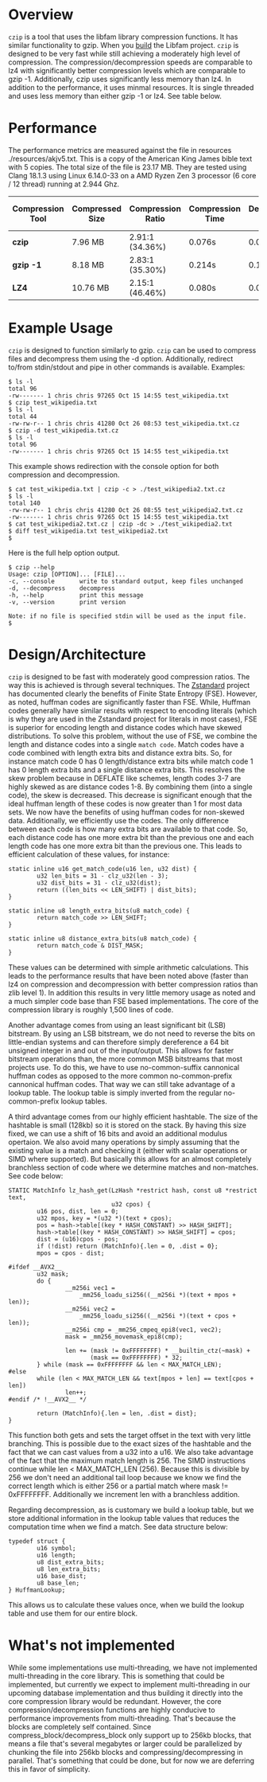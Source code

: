 # Overview

`czip` is a tool that uses the libfam library compression functions. It has similar functionality to gzip. When you [build](https://myfamilyorg.github.io/libfam/build_instructions) the Libfam project. `czip` is designed to be very fast while still achieving a moderately high level of compression. The compression/decompression speeds are comparable to lz4 with significantly better compression levels which are comparable to gzip -1. Additionally, czip uses significantly less memory than lz4. In addition to the performance, it uses minmal resources. It is single threaded and uses less memory than either gzip -1 or lz4. See table below.

# Performance

The performance metrics are measured against the file in resources ./resources/akjv5.txt. This is a copy of the American King James bible text with 5 copies. The total size of the file is 23.17 MB. They are tested using Clang 18.1.3 using Linux 6.14.0-33 on a AMD Ryzen Zen 3 processor (6 core / 12 thread) running at 2.944 Ghz.

| Compression Tool        | Compressed Size | Compression Ratio | Compression Time | Decompression Time | Memory Usage (Compression) | Memory Usage (Decompression) |
|-------------|-----------------|-------------------|------------------|--------------------|----------------------------|------------------------------|
| **czip**    | 7.96 MB         | 2.91:1 (34.36%)   | 0.076s           | 0.033s             | 1.8 MB                     | 1.3 MB                       |
| **gzip -1** | 8.18 MB         | 2.83:1 (35.30%)   | 0.214s           | 0.119s             | 1.8 MB                      | 1.5 MB                        |
| **LZ4**     | 10.76 MB        | 2.15:1 (46.46%)   | 0.080s           | 0.035s             | 9.7 MB                      | 1.6 MB                       |

# Example Usage

`czip` is designed to function similarly to gzip. `czip` can be used to compress files and decompress them using the -d option. Additionally, redirect to/from stdin/stdout and pipe in other commands is available. Examples:

```
$ ls -l 
total 96
-rw------- 1 chris chris 97265 Oct 15 14:55 test_wikipedia.txt
$ czip test_wikipedia.txt
$ ls -l
total 44
-rw-rw-r-- 1 chris chris 41280 Oct 26 08:53 test_wikipedia.txt.cz
$ czip -d test_wikipedia.txt.cz
$ ls -l 
total 96
-rw------- 1 chris chris 97265 Oct 15 14:55 test_wikipedia.txt
```

This example shows redirection with the console option for both compression and decompression.

```
$ cat test_wikipedia.txt | czip -c > ./test_wikipedia2.txt.cz   
$ ls -l
total 140
-rw-rw-r-- 1 chris chris 41280 Oct 26 08:55 test_wikipedia2.txt.cz
-rw------- 1 chris chris 97265 Oct 15 14:55 test_wikipedia.txt
$ cat test_wikipedia2.txt.cz | czip -dc > ./test_wikipedia2.txt
$ diff test_wikipedia.txt test_wikipedia2.txt
$ 
```

Here is the full help option output.

```
$ czip --help
Usage: czip [OPTION]... [FILE]...
-c, --console       write to standard output, keep files unchanged
-d, --decompress    decompress
-h, --help          print this message
-v, --version       print version

Note: if no file is specified stdin will be used as the input file.
$ 
```

# Design/Architecture

`czip` is designed to be fast with moderately good compression ratios. The way this is achieved is through several techniques. The [Zstandard](https://github.com/Cyan4973/FiniteStateEntropy) project has documented clearly the benefits of Finite State Entropy (FSE). However, as noted, huffman codes are significantly faster than FSE. While, Huffman codes generally have similar results with respect to encoding literals (which is why they are used in the Zstandard project for literals in most cases), FSE is superior for encoding length and distance codes which have skewed distributions. To solve this problem, without the use of FSE, we combine the length and distance codes into a single `match code`. Match codes have a code combined with length extra bits and distance extra bits. So, for instance match code 0 has 0 length/distance extra bits while match code 1 has 0 length extra bits and a single distance extra bits. This resolves the skew problem because in DEFLATE like schemes, length codes 3-7 are highly skewed as are distance codes 1-8. By combining them (into a single code), the skew is decreased. This decrease is significant enough that the ideal huffman length of these codes is now greater than 1 for most data sets. We now have the benefits of using huffman codes for non-skewed data. Additionally, we efficiently use the codes. The only difference between each code is how many extra bits are available to that code. So, each distance code has one more extra bit than the previous one and each length code has one more extra bit than the previous one. This leads to efficient calculation of these values, for instance:

```
static inline u16 get_match_code(u16 len, u32 dist) {
        u32 len_bits = 31 - clz_u32(len - 3);
        u32 dist_bits = 31 - clz_u32(dist);
        return ((len_bits << LEN_SHIFT) | dist_bits);
}

static inline u8 length_extra_bits(u8 match_code) {
        return match_code >> LEN_SHIFT;
}

static inline u8 distance_extra_bits(u8 match_code) {
        return match_code & DIST_MASK;
}
```

These values can be determined with simple arithmetic calculations. This leads to the performance results that have been noted above (faster than lz4 on compression and decompression with better compression ratios than zlib level 1). In addition this results in very little memory usage as noted and a much simpler code base than FSE based implementations. The core of the compression library is roughly 1,500 lines of code.

Another advantage comes from using an least significant bit (LSB) bitstream. By using an LSB bitstream, we do not need to reverse the bits on little-endian systems and can therefore simply dereference a 64 bit unsigned integer in and out of the input/output. This allows for faster bitstream operations than, the more common MSB bitstreams that most projects use. To do this, we have to use no-common-suffix cannonical huffman codes as opposed to the more common no-common-prefix cannonical huffman codes. That way we can still take advantage of a lookup table. The lookup table is simply inverted from the regular no-common-prefix lookup tables.

A third advantage comes from our highly efficient hashtable. The size of the hashtable is small (128kb) so it is stored on the stack. By having this size fixed, we can use a shift of 16 bits and avoid an additional modulus opertaion. We also avoid many operations by simply assuming that the existing value is a match and checking it (either with scalar operations or SIMD where supported). But basically this allows for an almost completely branchless section of code where we determine matches and non-matches. See code below:

```
STATIC MatchInfo lz_hash_get(LzHash *restrict hash, const u8 *restrict text,
                             u32 cpos) {
        u16 pos, dist, len = 0;
        u32 mpos, key = *(u32 *)(text + cpos);
        pos = hash->table[(key * HASH_CONSTANT) >> HASH_SHIFT];
        hash->table[(key * HASH_CONSTANT) >> HASH_SHIFT] = cpos;
        dist = (u16)cpos - pos;
        if (!dist) return (MatchInfo){.len = 0, .dist = 0};
        mpos = cpos - dist;

#ifdef __AVX2__
        u32 mask;
        do {
                __m256i vec1 =
                    _mm256_loadu_si256((__m256i *)(text + mpos + len));
                __m256i vec2 =
                    _mm256_loadu_si256((__m256i *)(text + cpos + len));
                __m256i cmp = _mm256_cmpeq_epi8(vec1, vec2);
                mask = _mm256_movemask_epi8(cmp);

                len += (mask != 0xFFFFFFFF) * __builtin_ctz(~mask) +
                       (mask == 0xFFFFFFFF) * 32;
        } while (mask == 0xFFFFFFFF && len < MAX_MATCH_LEN);
#else
        while (len < MAX_MATCH_LEN && text[mpos + len] == text[cpos + len])
                len++;
#endif /* !__AVX2__ */

        return (MatchInfo){.len = len, .dist = dist};
}
```

This function both gets and sets the target offset in the text with very little branching. This is possible due to the exact sizes of the hashtable and the fact that we can cast values from a u32 into a u16. We also take advantage of the fact that the maximum match length is 256. The SIMD instructions continue while len < MAX_MATCH_LEN (256). Because this is divisible by 256 we don't need an additional tail loop because we know we find the correct length which is either 256 or a partial match where mask != 0xFFFFFFFF. Additionally we increment len with a branchless addition.

Regarding decompression, as is customary we build a lookup table, but we store additional information in the lookup table values that reduces the computation time when we find a match. See data structure below:

```
typedef struct {
        u16 symbol;
        u16 length;
        u8 dist_extra_bits;
        u8 len_extra_bits;
        u16 base_dist;
        u8 base_len;
} HuffmanLookup;
```

This allows us to calculate these values once, when we build the lookup table and use them for our entire block.

# What's not implemented

While some implementations use multi-threading, we have not implemented multi-threading in the core library. This is something that could be implemented, but currently we expect to implement multi-threading in our upcoming database implementation and thus building it directly into the core compression library would be redundant. However, the core compression/decompression functions are highly conducive to performance improvements from multi-threading. That's because the blocks are completely self contained. Since compress_block/decompress_block only support up to 256kb blocks, that means a file that's several megabytes or larger could be parallelized by chunking the file into 256kb blocks and compressing/decompressing in parallel. That's something that could be done, but for now we are deferring this in favor of simplicity.
